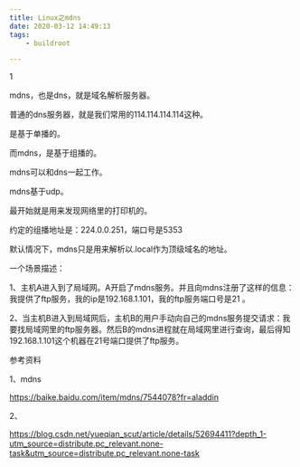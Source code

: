 ```yaml
---
title: Linux之mdns
date: 2020-03-12 14:49:13
tags:
	- buildroot

---
```


1

mdns，也是dns，就是域名解析服务器。

普通的dns服务器，就是我们常用的114.114.114.114这种。

是基于单播的。

而mdns，是基于组播的。

mdns可以和dns一起工作。

mdns基于udp。

最开始就是用来发现网络里的打印机的。

约定的组播地址是：224.0.0.251，端口号是5353



默认情况下，mdns只是用来解析以.local作为顶级域名的地址。

一个场景描述：

1、主机A进入到了局域网。A开启了mdns服务。并且向mdns注册了这样的信息：我提供了ftp服务，我的ip是192.168.1.101，我的ftp服务端口号是21 。

2、当主机B进入到局域网后，主机B的用户手动向自己的mdns服务提交请求：我要找局域网里的ftp服务器。然后B的mdns进程就在局域网里进行查询，最后得知192.168.1.101这个机器在21号端口提供了ftp服务。



参考资料

1、mdns 

https://baike.baidu.com/item/mdns/7544078?fr=aladdin

2、

https://blog.csdn.net/yueqian_scut/article/details/52694411?depth_1-utm_source=distribute.pc_relevant.none-task&utm_source=distribute.pc_relevant.none-task